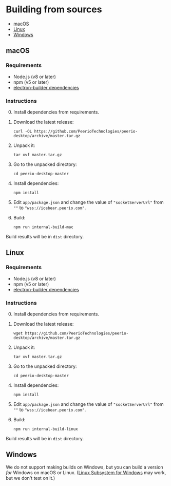# Building from sources

* [macOS](#macos)
* [Linux](#linux)
* [Windows](#windows)


## macOS

### Requirements

* Node.js (v8 or later)
* npm (v5 or later)
* [electron-builder dependencies](https://www.electron.build/multi-platform-build)

### Instructions

0. Install dependencies from requirements.

1. Download the latest release:

       curl -OL https://github.com/PeerioTechnologies/peerio-desktop/archive/master.tar.gz

2. Unpack it:

       tar xvf master.tar.gz

3. Go to the unpacked directory:

       cd peerio-desktop-master

4. Install dependencies:

       npm install

5. Edit `app/package.json` and change the value of `"socketServerUrl"` from `""`
to `"wss://icebear.peerio.com"`.

6. Build:

       npm run internal-build-mac

Build results will be in `dist` directory.


## Linux

### Requirements

* Node.js (v8 or later)
* npm (v5 or later)
* [electron-builder dependencies](https://www.electron.build/multi-platform-build)

### Instructions

0. Install dependencies from requirements.

1. Download the latest release:

       wget https://github.com/PeerioTechnologies/peerio-desktop/archive/master.tar.gz

2. Unpack it:

       tar xvf master.tar.gz

3. Go to the unpacked directory:

       cd peerio-desktop-master

4. Install dependencies:

       npm install

5. Edit `app/package.json` and change the value of `"socketServerUrl"` from `""`
to `"wss://icebear.peerio.com"`.


6. Build:

       npm run internal-build-linux

Build results will be in `dist` directory.


## Windows

We do not support making builds on Windows, but you can build a version *for* Windows on macOS or Linux. ([Linux Subsystem for Windows](https://msdn.microsoft.com/en-us/commandline/wsl/install_guide) may work, but we don't test on it.)
